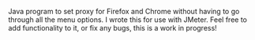 Java program to set proxy for Firefox and Chrome without having to go through all the menu options. 
I wrote this for use with JMeter. Feel free to add functionality to it, or fix any bugs, this is a work in progress!
